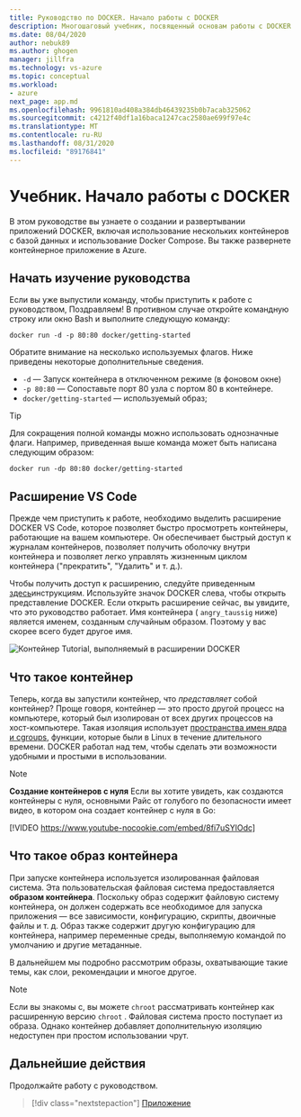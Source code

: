 ```yaml
---
title: Руководство по DOCKER. Начало работы с DOCKER
description: Многошаговый учебник, посвященный основам работы с DOCKER с Visual Studio Code.
ms.date: 08/04/2020
author: nebuk89
ms.author: ghogen
manager: jillfra
ms.technology: vs-azure
ms.topic: conceptual
ms.workload:
- azure
next_page: app.md
ms.openlocfilehash: 9961810ad408a384db46439235b0b7acab325062
ms.sourcegitcommit: c4212f40df1a16baca1247cac2580ae699f97e4c
ms.translationtype: MT
ms.contentlocale: ru-RU
ms.lasthandoff: 08/31/2020
ms.locfileid: "89176841"
---
```

# <a name="tutorial-get-started-with-docker"></a>Учебник. Начало работы с DOCKER

В этом руководстве вы узнаете о создании и развертывании приложений DOCKER, включая использование нескольких контейнеров с базой данных и использование Docker Compose. Вы также развернете контейнерное приложение в Azure.

## <a name="start-the-tutorial"></a>Начать изучение руководства

Если вы уже выпустили команду, чтобы приступить к работе с руководством, Поздравляем!  В противном случае откройте командную строку или окно Bash и выполните следующую команду:

```cli
docker run -d -p 80:80 docker/getting-started
```

Обратите внимание на несколько используемых флагов. Ниже приведены некоторые дополнительные сведения.

- `-d` — Запуск контейнера в отключенном режиме (в фоновом окне)
- `-p 80:80` — Сопоставьте порт 80 узла с портом 80 в контейнере.
- `docker/getting-started` — используемый образ;

> [!TIP]
> Для сокращения полной команды можно использовать однозначные флаги.
> Например, приведенная выше команда может быть написана следующим образом:
>
> ```cli
> docker run -dp 80:80 docker/getting-started
> ```

## <a name="the-vs-code-extension"></a>Расширение VS Code

Прежде чем приступить к работе, необходимо выделить расширение DOCKER VS Code, которое позволяет быстро просмотреть контейнеры, работающие на вашем компьютере. Он обеспечивает быстрый доступ к журналам контейнеров, позволяет получить оболочку внутри контейнера и позволяет легко управлять жизненным циклом контейнера ("прекратить", "Удалить" и т. д.).

Чтобы получить доступ к расширению, следуйте приведенным [здесь](https://code.visualstudio.com/docs/containers/overview)инструкциям. Используйте значок DOCKER слева, чтобы открыть представление DOCKER. Если открыть расширение сейчас, вы увидите, что это руководство работает. Имя контейнера ( `angry_taussig` ниже) является именем, созданным случайным образом. Поэтому у вас скорее всего будет другое имя.

![Контейнер Tutorial, выполняемый в расширении DOCKER](media/vs-tutorial-in-extension.png)

## <a name="what-is-a-container"></a>Что такое контейнер

Теперь, когда вы запустили контейнер, что *представляет* собой контейнер? Проще говоря, контейнер — это просто другой процесс на компьютере, который был изолирован от всех других процессов на хост-компьютере. Такая изоляция использует [пространства имен ядра и cgroups](https://medium.com/@saschagrunert/demystifying-containers-part-i-kernel-space-2c53d6979504), функции, которые были в Linux в течение длительного времени. DOCKER работал над тем, чтобы сделать эти возможности удобными и простыми в использовании.

> [!NOTE]
> **Создание контейнеров с нуля** Если вы хотите увидеть, как создаются контейнеры с нуля, основными Райс от голубого по безопасности имеет видео, в котором она создает контейнер с нуля в Go:
>
> [!VIDEO https://www.youtube-nocookie.com/embed/8fi7uSYlOdc]

## <a name="what-is-a-container-image"></a>Что такое образ контейнера

При запуске контейнера используется изолированная файловая система. Эта пользовательская файловая система предоставляется **образом контейнера**. Поскольку образ содержит файловую систему контейнера, он должен содержать все необходимое для запуска приложения — все зависимости, конфигурацию, скрипты, двоичные файлы и т. д. Образ также содержит другую конфигурацию для контейнера, например переменные среды, выполняемую командой по умолчанию и другие метаданные.

В дальнейшем мы подробно рассмотрим образы, охватывающие такие темы, как слои, рекомендации и многое другое.

> [!NOTE]
> Если вы знакомы с, вы можете `chroot` рассматривать контейнер как расширенную версию `chroot` . Файловая система просто поступает из образа. Однако контейнер добавляет дополнительную изоляцию недоступен при простом использовании чрут.

## <a name="next-steps"></a>Дальнейшие действия

Продолжайте работу с руководством.

> [!div class="nextstepaction"]
> [Приложение](your-application.md)
